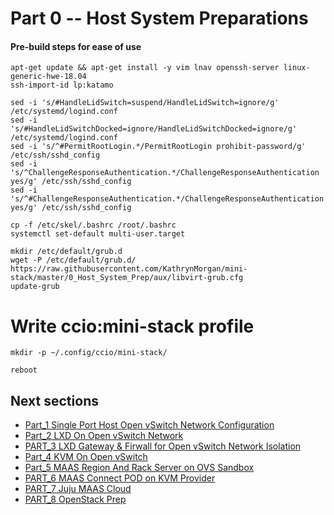# Part 0 -- Host System Preparations
#### Pre-build steps for ease of use


```
apt-get update && apt-get install -y vim lnav openssh-server linux-generic-hwe-18.04
ssh-import-id lp:katamo
```
```
sed -i 's/#HandleLidSwitch=suspend/HandleLidSwitch=ignore/g' /etc/systemd/logind.conf
sed -i 's/#HandleLidSwitchDocked=ignore/HandleLidSwitchDocked=ignore/g' /etc/systemd/logind.conf
sed -i 's/^#PermitRootLogin.*/PermitRootLogin prohibit-password/g' /etc/ssh/sshd_config
sed -i 's/^ChallengeResponseAuthentication.*/ChallengeResponseAuthentication yes/g' /etc/ssh/sshd_config
sed -i 's/^#ChallengeResponseAuthentication.*/ChallengeResponseAuthentication yes/g' /etc/ssh/sshd_config
```
```
cp -f /etc/skel/.bashrc /root/.bashrc
systemctl set-default multi-user.target
```
```
mkdir /etc/default/grub.d
wget -P /etc/default/grub.d/ https://raw.githubusercontent.com/KathrynMorgan/mini-stack/master/0_Host_System_Prep/aux/libvirt-grub.cfg
update-grub
```
# Write ccio:mini-stack profile
```
mkdir -p ~/.config/ccio/mini-stack/
```
```
reboot
```

## Next sections
- [Part_1 Single Port Host Open vSwitch Network Configuration]
- [Part_2 LXD On Open vSwitch Network]
- [PART_3 LXD Gateway & Firwall for Open vSwitch Network Isolation]
- [Part_4 KVM On Open vSwitch]
- [Part_5 MAAS Region And Rack Server on OVS Sandbox]
- [PART_6 MAAS Connect POD on KVM Provider]
- [PART_7 Juju MAAS Cloud]
- [PART_8 OpenStack Prep]

<!-- Markdown link & img dfn's -->
[Part_0 Host System Prep]: https://github.com/KathrynMorgan/mini-stack/tree/master/0_Host_System_Prep
[Part_1 Single Port Host Open vSwitch Network Configuration]: https://github.com/KathrynMorgan/mini-stack/tree/master/1_Single_Port_Host-Open_vSwitch_Network_Configuration
[Part_2 LXD On Open vSwitch Network]: https://github.com/KathrynMorgan/mini-stack/tree/master/2_LXD-On-OVS
[PART_3 LXD Gateway & Firwall for Open vSwitch Network Isolation]: https://github.com/KathrynMorgan/mini-stack/tree/master/3_LXD_Network_Gateway
[Part_4 KVM On Open vSwitch]: https://github.com/KathrynMorgan/mini-stack/tree/master/4_KVM_On_Open_vSwitch
[Part_5 MAAS Region And Rack Server on OVS Sandbox]: https://github.com/KathrynMorgan/mini-stack/tree/master/5_MAAS-Rack_And_Region_Ctl-On-Open_vSwitch
[PART_6 MAAS Connect POD on KVM Provider]: https://github.com/KathrynMorgan/mini-stack/tree/master/6_MAAS-Connect_POD_KVM-Provider
[PART_7 Juju MAAS Cloud]: https://github.com/KathrynMorgan/mini-stack/tree/master/7_Juju_MAAS_Cloud
[PART_8 OpenStack Prep]: https://github.com/KathrynMorgan/mini-stack/tree/master/8_OpenStack_Prep
